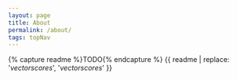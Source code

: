 ```yaml
---
layout: page
title: About
permalink: /about/
tags: topNav
---
```


{% capture readme %}TODO{% endcapture %}
{{ readme | replace: '*vectorscores*', '<span class="vectorscores">*vectorscores*</span>' }}
